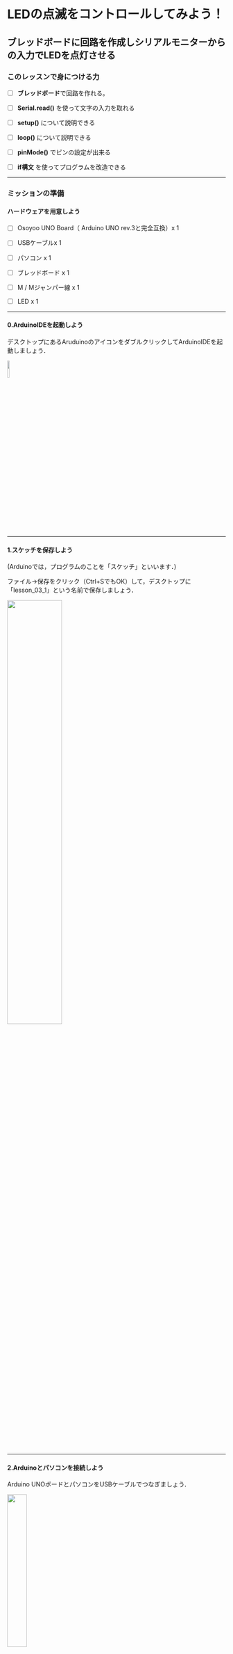 # LEDの点滅をコントロールしてみよう！

## ブレッドボードに回路を作成しシリアルモニターからの入力でLEDを点灯させる

### このレッスンで身につける力

- [ ] **ブレッドボード**で回路を作れる。

- [ ] **Serial.read()** を使って文字の入力を取れる

- [ ] **setup()** について説明できる

- [ ] **loop()** について説明できる

- [ ] **pinMode()** でピンの設定が出来る

- [ ] **if構文** を使ってプログラムを改造できる
---

### ミッションの準備

#### ハードウェアを用意しよう

- [ ] Osoyoo UNO Board（ Arduino UNO rev.3と完全互換）x 1

- [ ] USBケーブルx 1

- [ ] パソコン x 1

- [ ] ブレッドボード x 1

- [ ] M / Mジャンパー線 x 1

- [ ] LED x 1
---
#### 0.ArduinoIDEを起動しよう

デスクトップにあるAruduinoのアイコンをダブルクリックしてArduinoIDEを起動しましょう．

<img src="image/ArduinoIDE_icon.png" width="10%">

---

#### 1.スケッチを保存しよう

(Arduinoでは，プログラムのことを「スケッチ」といいます．)

ファイル→保存をクリック（Ctrl+SでもOK）して，デスクトップに「lesson_03_1」という名前で保存しましょう．

<img src="image/ArduinoIDE_save.png" width="50%">

---
#### 2.Arduinoとパソコンを接続しよう

Arduino UNOボードとパソコンをUSBケーブルでつなぎましょう．

<img src="image/Arduino_USBcable.png" width="30%">

【注意】USBを抜き差しするときは向きを確認して，ていねいにあつかうこと．

USBを差したら，ArduinoIDEでボードとシリアルポートを指定しましょう．　　

ツール→ボードをクリックして、Arduino/Genuino UNOをクリックしましょう。　　

次にツール→シリアルポートをクリックして，「COM～（Arduino UNO）」となっているものをクリックしましょう．（COM～の数字は毎回変わります．）

<img src="image/ArduinoIDE_port_setting.png" width="70%">

---

### ブレッドボードで回路を作ってみよう
#### このセクションで身につける力
- [ ] ブレッドボードで回路を作れる。

みんなの手元にある白の板はブレッドボード、カラフルな色のケーブルをジャンパー線と言うよ。  
これは電子工作で実験を行うために使われる器具だよ。　　

<ブレッドボード>

<img src="image/breadboard.jpg" width="70%">  

<ジャンパー線>

<img src="image/jumperwire.png" width="70%">　　

これらの器具とArduinoを使ってイラストと同じように配線をしてみよう！

<img src="image/fritzing_haisen.png" width="70%">　


実際に配線するとこんな感じになるよ。  
<img src="image/draw_wire_arduino.png" width="70%">　

---

### サンプルスケッチを実行させてみよう
スケッチに以下のコードをコピー＆ペーストして、スケッチを実行してみよう。

```C++
void setup() {
  pinMode(2, OUTPUT);//LEDピンを出力へ
  Serial.begin(9600); //シリアルを9600バンドに設定する
  while (! Serial); // シリアルの初期化を許可する
  Serial.println("Enter Y to turn on the LED:");
}
void loop() {
  if (Serial.available()) {
    char ch = Serial.read();
    if (ch == 'y' || ch == 'Y') {　//キーボードのyもしくはYを押すとLEDが光る
      digitalWrite(2, HIGH);
      Serial.println("You have turned on the LED!!");
      Serial.println("If you want to switch it off, simply enter N or n!");
    }
    if (ch == 'n' || ch == 'N') {　//キーボードのnもしくはNを押すとLEDが光る
      digitalWrite(2, LOW);
      Serial.println("You have turned off the LED!!");
      Serial.println("If you want to switch it on, simply enter Y or y!");
    }
  }
  delay(1000);
}
```

---

### スケッチをArduinoに書き込んで実験をしよう
#### このセクションで身につける力
- [ ] **Serial.read()** を使って文字の入力を取れる　　


今までのレッスンを参考にスケッチをArduinoに書き込もう！
書き込みが終わったら、

ツール→シリアルモニタをクリックしましょう．

パソコンとArduinoを通信するよ。
通信が始まるとこんな画面が出るよ！
<img src="image/serialport0.png" width="70%">

シリアルポートの中に文章が出てきたね！少し読んでみよう！  

>英語:  
Enter Y to turn on the LED"  

>日本語:  
Yボタンを押すとLEDが光る 

一番上の入力ボックスにキーボードを使って大文字のYを入力して、エンターを押してみよう
<img src="image/serialport1.png" width="70%">　

そうするとブレッドボード上の配線したLEDが光るよ!
<img src="image/Turn_on_the_light.jpg" width="70%">　
<img src="image/serialport2.png" width="70%">

どうやらまたシリアルポートに文章が増えたね。読んでみよう！
>英語:  
You have turned on the LED!!  
If you want to switch it off, simply enter N or n!

>日本語:  
LEDが点灯しました!!  
スイッチをオフにする場合は、Nまたはnを入力しましょう!

この文章からキーボードのnかNを押すとLEDが消えることがわかるね。次にさっきと同じように入力ボックスにＮを入力してエンターキーを押してみよう。どうなるかな？

<img src="image/serialport3.png" width="70%">

そうするとLEDが消えたね。

<img src="image/Turn_off_the_light.jpg" width="70%">

---

### コードを理解しよう
#### このセクションで身につける力
- [ ] **setup()** について説明できる
- [ ] **loop()** について説明できる
#### Setup()関数
よく見かける**void Setup()**。これはArduinoに電源が入ったとき一回だけ呼ばれる処理だよ。ここのsetup関数の中でピンの設定をしたり、シリアルモニタで通信を開始する設定を行うよ。

#### loop()関数
setup関数とセットのloop関数。これは処理をずっとループする関数だよ。Arduinoに電源が入って起動して、setup関数の処理が終わった後電源が切れるまでこの関数の処理が行なわれるよ。いわばArduinoのプログラムのメインとなるね。

#### pinMode(pin,mode)
Arduinoにはたくさんのピンがあるね。このpinmodeはピンを設定するためのものだよ。

pin: 設定したいピンの番号　　

mode: INPUT、OUTPUT

INPUTは「入力」という意味で、Arduinoからデータを受け取ったり、読み込ませる時に使うよ。
OUTPUTは「出力」という意味で、Arduinoからデータを送ったり、信号を出したりする時に使うよ。

今回のプログラムでは、

>pinMode(2, OUTPUT);//LEDピンを出力へ

Arduinoの2番ピンを出力ピンに設定しているよ。

この３つをまとめるとこんな感じになるよ。これｋら学習していく上で重要になってくるからちゃんと覚えておこう！

```C++
void setup() {
  pinMode(使いたいピンの番号, ピンの設定(入力or出力));//使いたいピンの設定
  
  最初に1回だけする処理をここに書く

}
void loop() {

  繰り返す処理をここに書く

}
```
---

### ミッションチャレンジ
#### このセクションで身につける力
- [ ] **pinMode()** でピンの設定が出来る
- [ ] **if構文** を使ってプログラムを改造できる　　


では、ミッションにチャレンジしていこう！　　

まずは図のようにブレッドボードにLEDをもう一つ追加してみよう。
<img src="image/fritzing_haisen2.png" width="70%">　

実際に配線するとこんな感じになるよ。
<img src="image/challenge_haisen.jpg" width="70%">　

<b>追加したLEDをArduinoの４番ピンでキーボードのmもしくはMでLEDを光らせよう!</b>  
下のプログラムに３つの？マークがあるよ。その？を変更してみよう！

```C++
void setup() {
  pinMode(2, OUTPUT);//LEDピンを出力へ
  pinMode(?, OUTPUT);//LEDピンを出力へ
  Serial.begin(9600); //シリアルを9600バンドに設定する
  while (! Serial); // シリアルの初期化を許可する
  Serial.println("Enter Y to turn on the LED:");
}
void loop() {
  if (Serial.available()) {
    char ch = Serial.read();
    if (ch == 'y' || ch == 'Y') { //キーボードのyもしくはYを押すとLEDが光る
      digitalWrite(2, HIGH);
      Serial.println("You have turned on the LED!!");
      Serial.println("If you want to switch it off, simply enter N or n!");
    }
    if (ch == 'n' || ch == 'N')  { //キーボードのnもしくはNを押すとLEDが光る
      digitalWrite(2, LOW);
      digitalWrite(4, LOW);
      Serial.println("You have turned off the LED!!");
      Serial.println("If you want to switch it on, simply enter Y or y!");
    }

    if (ch == '?' || ch == '?')  {  //キーボードのmもしくはMを押すとLEDが光る
      digitalWrite(4, HIGH);
      Serial.println("You have turned on the LED!!");
      Serial.println("If you want to switch it off, simply enter N or n!");
    }
  }
  delay(1000);
}
```
mもしくはMを押してこのように追加したLEDが光れば成功だ！みんなはできたかな？
<img src="image/challenge_Turn_on_the_light.jpg" width="70%">　

思い通りに動かすことはできたかな？正解はこんな感じになるよ。

```C++
void setup() {
  pinMode(2, OUTPUT);//LEDピンを出力へ
  pinMode(4, OUTPUT);//LEDピンを出力へ
  Serial.begin(9600); //シリアルを9600バンドに設定する
  while (! Serial); // シリアルの初期化を許可する
  Serial.println("Enter Y to turn on the LED:");
}
void loop() {
  if (Serial.available()) {
    char ch = Serial.read();
    if (ch == 'y' || ch == 'Y') { //キーボードのyもしくはYを押すとLEDが光る
      digitalWrite(2, HIGH);
      Serial.println("You have turned on the LED!!");
      Serial.println("If you want to switch it off, simply enter N or n!");
    }
    if (ch == 'n' || ch == 'N')  { //キーボードのnもしくはNを押すとLEDが光る
      digitalWrite(2, LOW);
      digitalWrite(4, LOW);
      Serial.println("You have turned off the LED!!");
      Serial.println("If you want to switch it on, simply enter Y or y!");
    }

    if (ch == 'm' || ch == 'M')  {  //キーボードのmもしくはMを押すとLEDが光る
      digitalWrite(4, HIGH);
      Serial.println("You have turned on the LED!!");
      Serial.println("If you want to switch it off, simply enter N or n!");
    }
  }
  delay(1000);
}
```

### if構文とは
さっきまでキーボードを押すことでLEDが光ったり、消えたりしたね。これはif構文と行ってプログラミングの中で条件分岐を行うための命令文を使っているからだよ。具体的には条件式を与えた後に条件式が成立するときにどんな処理をするかを書くと条件分岐ができるよ。
```C++
if (条件式){
    (条件式が成立する場合の処理を記述)
}
```

### まとめ

- **ブレッドボード** :電子回路の実験や試作をするための板のこと
- **Serial.read()** :　受信データを読み取る
- **setup()** : 最初に一回だけ実行される処理
- **loop()** : ずっと実行される処理
- **pinMode()** : ピンを設定するための関数
- **if構文** : プログラミングの条件分岐

### 出来たことをチェックしよう

- [ ] **ブレッドボード** で回路が作れる
- [ ] **Serial.read()** を使えるようになった
- [ ] **setup()** と **loop()** の概念を理解している
- [ ] **pinMode()** でピンの指定ができる
- [ ] **if構文**で条件分岐ができる